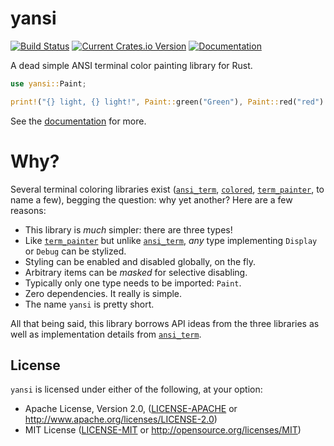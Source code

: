 # yansi

[![Build Status](https://travis-ci.org/SergioBenitez/yansi.svg?branch=master)](https://travis-ci.org/SergioBenitez/yansi)
[![Current Crates.io Version](https://img.shields.io/crates/v/yansi.svg)](https://crates.io/crates/yansi)
[![Documentation](https://docs.rs/yansi/badge.svg)](https://docs.rs/yansi)

A dead simple ANSI terminal color painting library for Rust.

```rust
use yansi::Paint;

print!("{} light, {} light!", Paint::green("Green"), Paint::red("red").underline());
```

See the [documentation](https://docs.rs/yansi) for more.

# Why?

Several terminal coloring libraries exist ([`ansi_term`], [`colored`],
[`term_painter`], to name a few), begging the question: why yet another? Here
are a few reasons:

  * This library is _much_ simpler: there are three types!
  * Like [`term_painter`] but unlike [`ansi_term`], _any_ type implementing
    `Display` or `Debug` can be stylized.
  * Styling can be enabled and disabled globally, on the fly.
  * Arbitrary items can be _masked_ for selective disabling.
  * Typically only one type needs to be imported: `Paint`.
  * Zero dependencies. It really is simple.
  * The name `yansi` is pretty short.

All that being said, this library borrows API ideas from the three libraries as
well as implementation details from [`ansi_term`].

[`ansi_term`]: https://crates.io/crates/ansi_term
[`colored`]: https://crates.io/crates/colored
[`term_painter`]: https://crates.io/crates/term-painter

## License

`yansi` is licensed under either of the following, at your option:

 * Apache License, Version 2.0, ([LICENSE-APACHE](LICENSE-APACHE) or http://www.apache.org/licenses/LICENSE-2.0)
 * MIT License ([LICENSE-MIT](LICENSE-MIT) or http://opensource.org/licenses/MIT)
